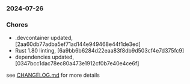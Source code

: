 ### 2024-07-26

### Chores
+ .devcontainer updated, [2aa60db77adba5ef71ad144e949468e44f1de3ed]
+ Rust 1.80 linting, [6a9bb6b6284d22eaa83f8db9d503cf4e7d375fc9]
+ dependencies updated, [0347bcc1dac78ec80a473e1912cf0b7e40e4ce6f]

see <a href='https://github.com/mrjackwills/leafcast_pi/blob/main/CHANGELOG.md'>CHANGELOG.md</a> for more details
